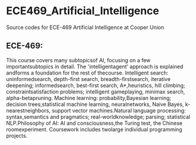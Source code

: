 # ECE469_Artificial_Intelligence
Source codes for ECE-469 Artificial Intelligence at Cooper Union
 ## ECE-469:
 This course covers many subtopicsof AI, focusing on a few importantsubtopics in detail. The 'intelligentagent' approach is explained andforms a foundation for the rest of thecourse. Intelligent search: uninformedsearch, depth-first search, breadth-firstsearch, iterative deepening; informedsearch, best-first search, A*,heuristics, hill climbing; constraintsatisfaction problems; intelligent gameplaying, minimax search, alpha-betapruning. Machine learning: probability,Bayesian learning; decision trees;statistical machine learning, neuralnetworks, Naive Bayes, k-nearestneighbors, support vector machines.Natural language processing: syntax,semantics and pragmatics; real-worldknowledge; parsing; statistical NLP.Philosophy of AI: AI and consciousness,the Turing test, the Chinese roomexperiment. Coursework includes twolarge individual programming projects.
